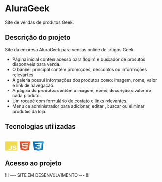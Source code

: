 # AluraGeek
Site de vendas de produtos Geek.

## Descrição do projeto

<p align="justify">Site da empresa AluraGeek para vendas online de artigos Geek.</p> 
<ul>
  <li>Página inicial contém acesso para (login) e buscador de produtos disponíveis para venda.</li>
  <li>O banner principal contém promoções, descontos ou informações relevantes.</li>
  <li>A galeria possui informações dos produtos como: imagem, nome, valor e link de navegação.</li>
  <li>A página de produtos contém a imagem, nome, descrição e valor de cada produto.</li>
  <li>Um rodapé com formulário de contato e links relevantes.</li>
  <li>Menu de administrador para adicionar, editar , buscar ou eliminar produtos da loja.</li>
 </ul>

## Tecnologias utilizadas

<div style="display: inline_block"><br>
  <img align="center" alt="Js" height="30" width="40" src="https://raw.githubusercontent.com/devicons/devicon/master/icons/javascript/javascript-plain.svg">
  <img align="center" alt="HTML" height="30" width="40" src="https://raw.githubusercontent.com/devicons/devicon/master/icons/html5/html5-original.svg">
  <img align="center" alt="CSS" height="30" width="40" src="https://raw.githubusercontent.com/devicons/devicon/master/icons/css3/css3-original.svg">
</div>

## Acesso ao projeto

!!! --- SITE EM DESENVOLVIMENTO --- !!!
